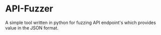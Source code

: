 # API-Fuzzer
A simple tool written in python for fuzzing API endpoint's which provides value in the JSON format.
